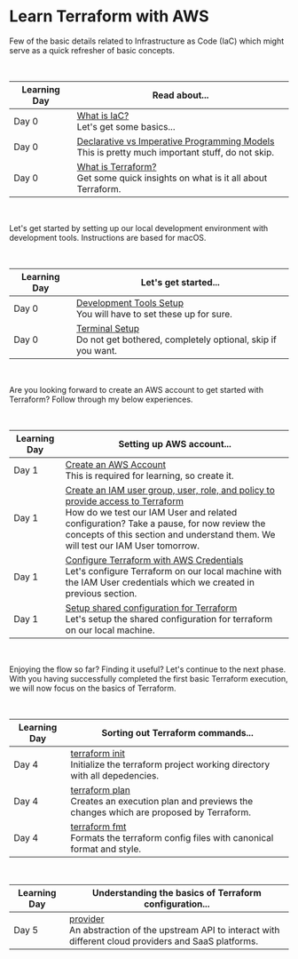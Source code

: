 # Learn Terraform with AWS

Few of the basic details related to Infrastructure as Code (IaC) which might serve as a quick refresher of basic concepts.

<br />

| Learning Day | Read about... | 
|--|--|
| Day 0 | [What is IaC?](./docs/iac_basics.md#what-is-iac) <br /> Let's get some basics... |
| Day 0 | [Declarative vs Imperative Programming Models](./docs/iac_basics.md#declarative-vs-imperative-programming-models) <br /> This is pretty much important stuff, do not skip. |
| Day 0 | [What is Terraform?](./docs/iac_basics.md#what-is-terraform) <br /> Get some quick insights on what is it all about Terraform. |

<br />

Let's get started by setting up our local development environment with development tools. Instructions are based for macOS.

<br />

| Learning Day | Let's get started... | 
|--|--|
| Day 0 | [Development Tools Setup](./docs/dev_machine_setup.md#development-tools-setup) <br /> You will have to set these up for sure. |
| Day 0 | [Terminal Setup](./docs/dev_machine_setup.md#terminal-setup) <br /> Do not get bothered, completely optional, skip if you want. |

<br />

Are you looking forward to create an AWS account to get started with Terraform? Follow through my below experiences.

<br />

| Learning Day | Setting up AWS account... | 
|--|--|
| Day 1 | [Create an AWS Account](./docs/aws_setup.md#create-an-aws-account) <br /> This is required for learning, so create it.|
| Day 1 | [Create an IAM user group, user, role, and policy to provide access to Terraform](./docs/aws_setup.md#create-an-iam-user-group-user-role-and-policy-to-provide-access-to-terraform) <br /> How do we test our IAM User and related configuration? Take a pause, for now review the concepts of this section and understand them. We will test our IAM User tomorrow.|
| Day 1 | [Configure Terraform with AWS Credentials](./docs/aws_setup.md#configure-terraform-with-aws-credentials) <br /> Let's configure Terraform on our local machine with the IAM User credentials which we created in previous section.|
| Day 1 | [Setup shared configuration for Terraform](./docs/aws_setup.md#setup-shared-configuration-for-terraform) <br /> Let's setup the shared configuration for terraform on our local machine.|

<br />

Enjoying the flow so far? Finding it useful? Let's continue to the next phase. With you having successfully completed the first basic Terraform execution, we will now focus on the basics of Terraform.

<br />

| Learning Day | Sorting out Terraform commands... | 
|--|--|
| Day 4 | [terraform init](./docs/terraform_basics.md#terraform-init) <br /> Initialize the terraform project working directory with all depedencies. |
| Day 4 | [terraform plan](./docs/terraform_basics.md#terraform-plan) <br /> Creates an execution plan and previews the changes which are proposed by Terraform. |
| Day 4 | [terraform fmt](./docs/terraform_basics.md#terraform-fmt) <br /> Formats the terraform config files with canonical format and style. |

<br />

| Learning Day | Understanding the basics of Terraform configuration...  | 
|--|--|
| Day 5 | [provider](./docs/terraform_basics.md#providers) <br /> An abstraction of the upstream API to interact with different cloud providers and SaaS platforms. |
